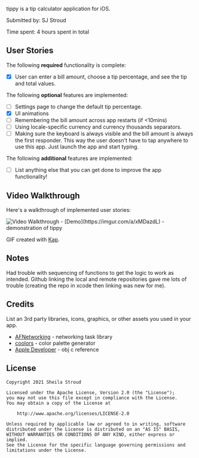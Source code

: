 tippy is a tip calculator application for iOS.

Submitted by: SJ Stroud

Time spent: 4 hours spent in total

## User Stories

The following **required** functionality is complete:

* [x] User can enter a bill amount, choose a tip percentage, and see the tip and total values.

The following **optional** features are implemented:

* [ ] Settings page to change the default tip percentage.
* [x] UI animations
* [ ] Remembering the bill amount across app restarts (if <10mins)
* [ ] Using locale-specific currency and currency thousands separators.
* [ ] Making sure the keyboard is always visible and the bill amount is always the first responder. This way the user doesn't have to tap anywhere to use this app. Just launch the app and start typing.

The following **additional** features are implemented:

- [ ] List anything else that you can get done to improve the app functionality!

## Video Walkthrough

Here's a walkthrough of implemented user stories:

<img src='https://imgur.com/a/xMDazdL.gif' title='Video Walkthrough' width='' alt='Video Walkthrough' />
- [Demo](https://imgur.com/a/xMDazdL) - demonstration of tippy

GIF created with [Kap](https://getkap.co/).

## Notes

Had trouble with sequencing of functions to get the logic to work as intended.
Github linking the local and remote repositories gave me lots of trouble (creating the repo in xcode then linking
was new for me).

## Credits

List an 3rd party libraries, icons, graphics, or other assets you used in your app.

- [AFNetworking](https://github.com/AFNetworking/AFNetworking) - networking task library
- [coolors](https://coolors.co/00b9ae-037171-03312e-02c3bd-009f93) - color palette generator
- [Apple Developer](https://developer.apple.com/documentation/uikit/uitextfield#//apple_ref/occ/instp/UITextField/placeholder) - obj c reference

## License

    Copyright 2021 Sheila Stroud

    Licensed under the Apache License, Version 2.0 (the "License");
    you may not use this file except in compliance with the License.
    You may obtain a copy of the License at

        http://www.apache.org/licenses/LICENSE-2.0

    Unless required by applicable law or agreed to in writing, software
    distributed under the License is distributed on an "AS IS" BASIS,
    WITHOUT WARRANTIES OR CONDITIONS OF ANY KIND, either express or implied.
    See the License for the specific language governing permissions and
    limitations under the License.
